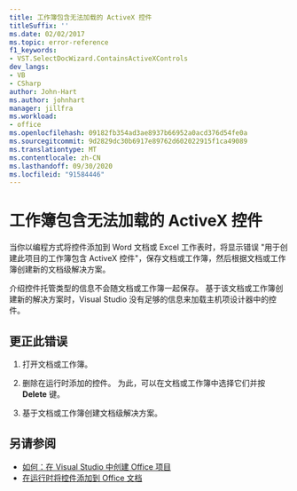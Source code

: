 ```yaml
---
title: 工作簿包含无法加载的 ActiveX 控件
titleSuffix: ''
ms.date: 02/02/2017
ms.topic: error-reference
f1_keywords:
- VST.SelectDocWizard.ContainsActiveXControls
dev_langs:
- VB
- CSharp
author: John-Hart
ms.author: johnhart
manager: jillfra
ms.workload:
- office
ms.openlocfilehash: 09182fb354ad3ae8937b66952a0acd376d54fe0a
ms.sourcegitcommit: 9d2829dc30b6917e89762d602022915f1ca49089
ms.translationtype: MT
ms.contentlocale: zh-CN
ms.lasthandoff: 09/30/2020
ms.locfileid: "91584446"
---
```

# <a name="the-workbook-contains-activex-controls-that-cannot-be-loaded"></a>工作簿包含无法加载的 ActiveX 控件

  当你以编程方式将控件添加到 Word 文档或 Excel 工作表时，将显示错误 "用于创建此项目的工作簿包含 ActiveX 控件"，保存文档或工作簿，然后根据文档或工作簿创建新的文档级解决方案。

 介绍控件托管类型的信息不会随文档或工作簿一起保存。 基于该文档或工作簿创建新的解决方案时，Visual Studio 没有足够的信息来加载主机项设计器中的控件。

## <a name="to-correct-this-error"></a>更正此错误

1. 打开文档或工作簿。

2. 删除在运行时添加的控件。 为此，可以在文档或工作簿中选择它们并按 **Delete** 键。

3. 基于文档或工作簿创建文档级解决方案。

## <a name="see-also"></a>另请参阅
- [如何：在 Visual Studio 中创建 Office 项目](../vsto/how-to-create-office-projects-in-visual-studio.md)
- [在运行时将控件添加到 Office 文档](../vsto/adding-controls-to-office-documents-at-run-time.md)
